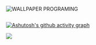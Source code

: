 ![WALLPAPER PROGRAMING](https://user-images.githubusercontent.com/113852147/220790420-57d93de2-e94c-49b9-9528-7f59b9cc4725.png)

<div align="center">
  <img src="https://user-images.githubusercontent.com/113852147/219984819-beaf4aa7-8ce2-48f7-aaca-5718e12deaa0.png" width="0px"/>
</div>

[![Ashutosh's github activity graph](https://github-readme-activity-graph.cyclic.app/graph?username=ADRIANOfullstackJS&bg_color=090e0f&color=ffffff&line=ffffff&point=ffffff&area=true&hide_border=true)](https://github.com/ashutosh00710/github-readme-activity-graph)

<a href = "adriano.pereiradasilva.15011999@gmail.com"><img src="https://img.shields.io/badge/-Gmail-%23333?style=for-the-badge&logo=gmail&logoColor=white" target="_blank"></a>
